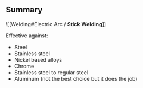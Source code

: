## Summary
![[Welding#Electric Arc / **Stick Welding**]]

Effective against:
-   Steel
-   Stainless steel
-   Nickel based alloys
-   Chrome
-   Stainless steel to regular steel
-   Aluminum (not the best choice but it does the job)